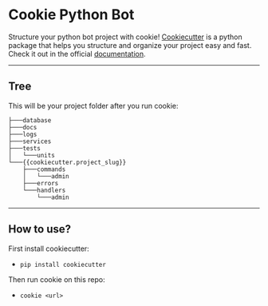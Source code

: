 # Cookie Python Bot
Structure your python bot project with cookie! <a href="https://github.com/cookiecutter">Cookiecutter<a> is a python package that helps you structure and
organize your project easy and fast. Check it out in the official <a href="https://cookiecutter.readthedocs.io/en/stable/">documentation<a>.
<hr>

## Tree
This will be your project folder after you run cookie:

    ├───database
    ├───docs
    ├───logs
    ├───services
    ├───tests
    │   └───units
    └───{{cookiecutter.project_slug}}
        ├───commands
        │   └───admin
        ├───errors
        └───handlers
            └───admin
<hr>

## How to use?
First install cookiecutter:<br>
- `pip install cookiecutter`<br>

Then run cookie on this repo:<br>
- `cookie <url>`